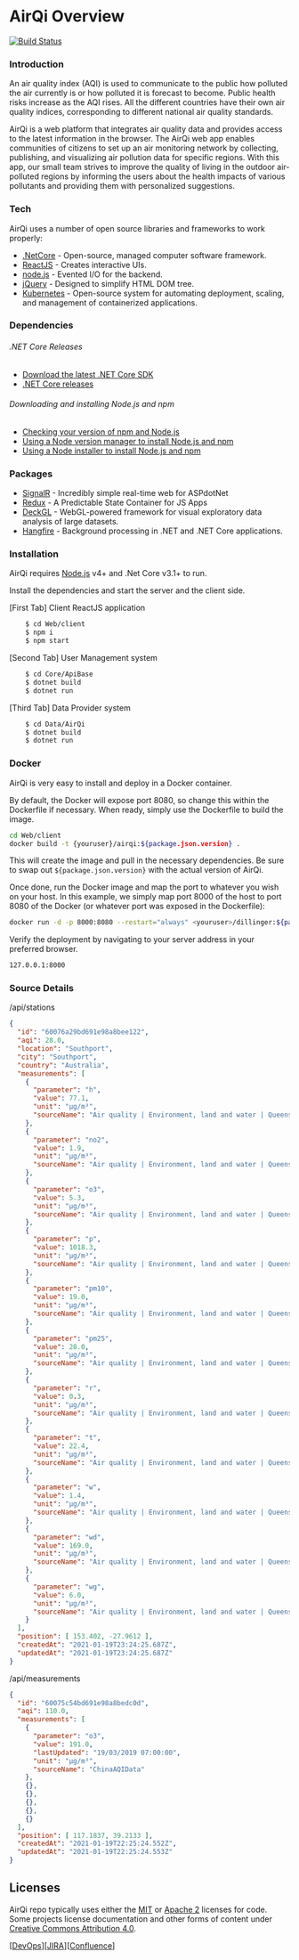 # AirQi Overview

[![Build Status](https://travis-ci.org/joemccann/dillinger.svg?branch=master)](https://travis-ci.org/joemccann/dillinger)

### Introduction

An air quality index (AQI) is used to communicate to the public how polluted the air currently is or how polluted it is forecast to become. Public health risks increase as the AQI rises. All the different countries have their own air quality indices, corresponding to different national air quality standards. 

AirQi is a web platform that integrates air quality data and provides access to the latest information in the browser. The AirQi web app enables communities of citizens to set up an air monitoring network by collecting, publishing, and visualizing air pollution data for specific regions. With this app, our small team strives to improve the quality of living in the outdoor air-polluted regions by informing the users about the health impacts of various pollutants and providing them with personalized suggestions. 

### Tech

AirQi uses a number of open source libraries and frameworks to work properly:

* [.NetCore] - Open-source, managed computer software framework.  
* [ReactJS] - Creates interactive UIs.
* [node.js] - Evented I/O for the backend.
* [jQuery] - Designed to simplify HTML DOM tree.
* [Kubernetes] - Open-source system for automating deployment, scaling, and management of containerized applications.

### Dependencies

###### .NET Core Releases
* [Download the latest .NET Core SDK](https://dotnet.microsoft.com/download/dotnet/5.0)
* [.NET Core releases](releases.md)

###### Downloading and installing Node.js and npm
* [Checking your version of npm and Node.js](https://docs.npmjs.com/downloading-and-installing-node-js-and-npm)
* [Using a Node version manager to install Node.js and npm](https://docs.npmjs.com/downloading-and-installing-node-js-and-npm)
* [Using a Node installer to install Node.js and npm](https://docs.npmjs.com/downloading-and-installing-node-js-and-npm)

### Packages

* [SignalR] - Incredibly simple real-time web for ASPdotNet
* [Redux] - A Predictable State Container for JS Apps
* [DeckGL] - WebGL-powered framework for visual exploratory data analysis of large datasets.
* [Hangfire] - Background processing in .NET and .NET Core applications.

### Installation

AirQi requires [Node.js](https://nodejs.org/) v4+ and .Net Core v3.1+ to run.

Install the dependencies and start the server and the client side.

[First Tab] Client ReactJS application
```sh
    $ cd Web/client
    $ npm i
    $ npm start
```

[Second Tab] User Management system
```sh
    $ cd Core/ApiBase
    $ dotnet build
    $ dotnet run
```

[Third Tab] Data Provider system
```sh
    $ cd Data/AirQi
    $ dotnet build 
    $ dotnet run
```
### Docker
AirQi is very easy to install and deploy in a Docker container.

By default, the Docker will expose port 8080, so change this within the Dockerfile if necessary. When ready, simply use the Dockerfile to build the image.

```sh
cd Web/client
docker build -t {youruser}/airqi:${package.json.version} .
```
This will create the image and pull in the necessary dependencies. Be sure to swap out `${package.json.version}` with the actual version of AirQi.

Once done, run the Docker image and map the port to whatever you wish on your host. In this example, we simply map port 8000 of the host to port 8080 of the Docker (or whatever port was exposed in the Dockerfile):

```sh
docker run -d -p 8000:8080 --restart="always" <youruser>/dillinger:${package.json.version}
```

Verify the deployment by navigating to your server address in your preferred browser.

```sh
127.0.0.1:8000
```
### Source Details

/api/stations

```json
{
  "id": "60076a29bd691e98a8bee122",
  "aqi": 28.0,
  "location": "Southport",
  "city": "Southport",
  "country": "Australia",
  "measurements": [
    {
      "parameter": "h",
      "value": 77.1,
      "unit": "µg/m³",
      "sourceName": "Air quality | Environment, land and water | Queensland Government"
    },
    {
      "parameter": "no2",
      "value": 1.9,
      "unit": "µg/m³",
      "sourceName": "Air quality | Environment, land and water | Queensland Government"
    },
    {
      "parameter": "o3",
      "value": 5.3,
      "unit": "µg/m³",
      "sourceName": "Air quality | Environment, land and water | Queensland Government"
    },
    {
      "parameter": "p",
      "value": 1018.3,
      "unit": "µg/m³",
      "sourceName": "Air quality | Environment, land and water | Queensland Government"
    },
    {
      "parameter": "pm10",
      "value": 19.0,
      "unit": "µg/m³",
      "sourceName": "Air quality | Environment, land and water | Queensland Government"
    },
    {
      "parameter": "pm25",
      "value": 28.0,
      "unit": "µg/m³",
      "sourceName": "Air quality | Environment, land and water | Queensland Government"
    },
    {
      "parameter": "r",
      "value": 0.3,
      "unit": "µg/m³",
      "sourceName": "Air quality | Environment, land and water | Queensland Government"
    },
    {
      "parameter": "t",
      "value": 22.4,
      "unit": "µg/m³",
      "sourceName": "Air quality | Environment, land and water | Queensland Government"
    },
    {
      "parameter": "w",
      "value": 1.4,
      "unit": "µg/m³",
      "sourceName": "Air quality | Environment, land and water | Queensland Government"
    },
    {
      "parameter": "wd",
      "value": 169.0,
      "unit": "µg/m³",
      "sourceName": "Air quality | Environment, land and water | Queensland Government"
    },
    {
      "parameter": "wg",
      "value": 6.0,
      "unit": "µg/m³",
      "sourceName": "Air quality | Environment, land and water | Queensland Government"
    }
  ],
  "position": [ 153.402, -27.9612 ],
  "createdAt": "2021-01-19T23:24:25.687Z",
  "updatedAt": "2021-01-19T23:24:25.687Z"
}
```

/api/measurements
```json
{
  "id": "60075c54bd691e98a8bedc0d",
  "aqi": 110.0,
  "measurements": [
    {
      "parameter": "o3",
      "value": 191.0,
      "lastUpdated": "19/03/2019 07:00:00",
      "unit": "µg/m³",
      "sourceName": "ChinaAQIData"
    },
    {},
    {},
    {},
    {},
    {}
  ],
  "position": [ 117.1837, 39.2133 ],
  "createdAt": "2021-01-19T22:25:24.552Z",
  "updatedAt": "2021-01-19T22:25:24.553Z"
}
```

## Licenses
AirQi repo typically uses either the [MIT](LICENSE.TXT) or
[Apache 2](https://www.apache.org/licenses/LICENSE-2.0) licenses for code.
Some projects license documentation and other forms of content under
[Creative Commons Attribution 4.0](https://creativecommons.org/licenses/by/4.0/).


   [.NetCore]: <https://dotnet.microsoft.com/download/dotnet-core>
   [node.js]: <https://nodejs.org>
   [jQuery]: <https://jquery.com>
   [ReactJS]: <https://reactjs.org/>
   [SignalR]: <https://dotnet.microsoft.com/apps/aspnet/signalr>
   [Redux]: <https://redux.js.org/>
   [DeckGL]: <https://deck.gl/>
   [Hangfire]: <https://www.hangfire.io/>
   [Kubernetes]: <https://kubernetes.io/>

[[DevOps](https://dev.azure.com/429937/AirQI%20Project)][[JIRA](https://petarmihaylov.atlassian.net/secure/RapidBoard.jspa?projectKey=AIR&rapidView=1&view=planning.nodetail&atlOrigin=eyJpIjoiYWI1M2M1YWVmMmIyNGJkYmIwYWRiNjFlMGE4NmRlOTYiLCJwIjoiaiJ9)][[Confluence](https://petarmihaylov.atlassian.net/l/c/QEGg4x6G)]

